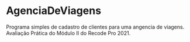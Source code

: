 # AgenciaDeViagens
Programa simples de cadastro de clientes para uma angencia de viagens. 
Avaliação Prática do Módulo II do Recode Pro 2021.
